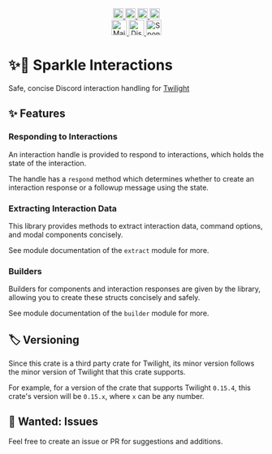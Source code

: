 <!--suppress HtmlDeprecatedAttribute -->
<div align="center">
   <a href="https://github.com/laralove143/sparkle_template/issues">
      <img alt="Stars Badge" height="20" src="https://m3-markdown-badges.vercel.app/stars/2/1/laralove143/sparkle_template"/>
   </a>
   <a href="https://github.com/laralove143/sparkle_interactions/stargazers">
      <img alt="Issues Badge" height="20" src="https://m3-markdown-badges.vercel.app/issues/2/1/laralove143/sparkle_interactions"/>
   </a>
   <a href="https://www.rust-lang.org">
      <img alt="Rust" height="20" src="https://ziadoua.github.io/m3-Markdown-Badges/badges/Rust/rust1.svg"/>
   </a>
   <a href="https://github.com/laralove143/sparkle_interactions/tree/main?tab=MIT-1-ov-file">
      <img alt="MIT License" height="20" src="https://ziadoua.github.io/m3-Markdown-Badges/badges/LicenceMIT/licencemit1.svg"/>
   </a><br>   
   <a href="mailto:me@lara.lv">
      <img alt="Mail" height="30" src="https://ziadoua.github.io/m3-Markdown-Badges/badges/Mail/mail1.svg"/>
   </a>
   <a href="https://discord.lara.lv">
      <img alt="Discord" height="30" src="https://ziadoua.github.io/m3-Markdown-Badges/badges/Discord/discord1.svg"/>
   </a>
   <a href="https://github.com/sponsors/laralove143">
      <img alt="Sponsor" height="30" src="https://ziadoua.github.io/m3-Markdown-Badges/badges/Sponsor/sponsor1.svg"/>
   </a>
</div>

# ✨📄 Sparkle Interactions

Safe, concise Discord interaction handling for [Twilight](https://api.twilight.rs)

## ✨ Features

### Responding to Interactions

An interaction handle is provided to respond to interactions, which holds the state of the interaction.

The handle has a `respond` method which determines whether to create an interaction response or a followup message using
the state.

### Extracting Interaction Data

This library provides methods to extract interaction data, command options, and modal components concisely.

See module documentation of the `extract` module for more.

### Builders

Builders for components and interaction responses are given by the library, allowing you to create these structs
concisely and safely.

See module documentation of the `builder` module for more.

## 🏷️ Versioning

Since this crate is a third party crate for Twilight, its minor version follows the minor version of Twilight that this
crate supports.

For example, for a version of the crate that supports Twilight `0.15.4`, this crate's version will
be `0.15.x`, where `x` can be any number.

## 🙋 Wanted: Issues

Feel free to create an issue or PR for suggestions and additions.
